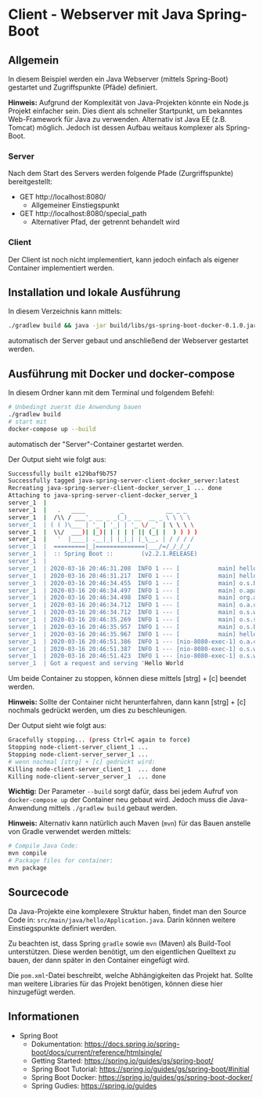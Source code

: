 # Client - Webserver mit Java Spring-Boot

## Allgemein

In diesem Beispiel werden ein Java Webserver (mittels Spring-Boot) gestartet und Zugriffspunkte (Pfäde) definiert.

**Hinweis:** Aufgrund der Komplexität von Java-Projekten könnte ein Node.js Projekt einfacher sein. Dies dient als schneller Startpunkt, um bekanntes Web-Framework für Java zu verwenden. Alternativ ist Java EE (z.B. Tomcat) möglich. Jedoch ist dessen Aufbau weitaus komplexer als Spring-Boot.

### Server

Nach dem Start des Servers werden folgende Pfade (Zurgriffspunkte) bereitgestellt:

 * GET http://localhost:8080/
   * Allgemeiner Einstiegspunkt
 * GET http://localhost:8080/special_path
   * Alternativer Pfad, der getrennt behandelt wird


### Client

Der Client ist noch nicht implementiert, kann jedoch einfach als eigener Container implementiert werden.


## Installation und lokale Ausführung

In diesem Verzeichnis kann mittels:
```sh
./gradlew build && java -jar build/libs/gs-spring-boot-docker-0.1.0.jar
```
automatisch der Server gebaut und anschließend der Webserver gestartet werden.


## Ausführung mit Docker und docker-compose

In diesem Ordner kann mit dem Terminal und folgendem Befehl:

```sh
# Unbedingt zuerst die Anwendung bauen
./gradlew build
# start mit
docker-compose up --build
```

automatisch der "Server"-Container  gestartet werden.

Der Output sieht wie folgt aus:
```sh
Successfully built e129baf9b757
Successfully tagged java-spring-server-client-docker_server:latest
Recreating java-spring-server-client-docker_server_1 ... done
Attaching to java-spring-server-client-docker_server_1
server_1  | 
server_1  |   .   ____          _            __ _ _
server_1  |  /\\ / ___'_ __ _ _(_)_ __  __ _ \ \ \ \
server_1  | ( ( )\___ | '_ | '_| | '_ \/ _` | \ \ \ \
server_1  |  \\/  ___)| |_)| | | | | || (_| |  ) ) ) )
server_1  |   '  |____| .__|_| |_|_| |_\__, | / / / /
server_1  |  =========|_|==============|___/=/_/_/_/
server_1  |  :: Spring Boot ::        (v2.2.1.RELEASE)
server_1  | 
server_1  | 2020-03-16 20:46:31.208  INFO 1 --- [           main] hello.Application                        : Starting Application on 78d0b676af67 with PID 1 (/app.jar started by spring in /)
server_1  | 2020-03-16 20:46:31.217  INFO 1 --- [           main] hello.Application                        : No active profile set, falling back to default profiles: default
server_1  | 2020-03-16 20:46:34.455  INFO 1 --- [           main] o.s.b.w.embedded.tomcat.TomcatWebServer  : Tomcat initialized with port(s): 8080 (http)
server_1  | 2020-03-16 20:46:34.497  INFO 1 --- [           main] o.apache.catalina.core.StandardService   : Starting service [Tomcat]
server_1  | 2020-03-16 20:46:34.498  INFO 1 --- [           main] org.apache.catalina.core.StandardEngine  : Starting Servlet engine: [Apache Tomcat/9.0.27]
server_1  | 2020-03-16 20:46:34.712  INFO 1 --- [           main] o.a.c.c.C.[Tomcat].[localhost].[/]       : Initializing Spring embedded WebApplicationContext
server_1  | 2020-03-16 20:46:34.712  INFO 1 --- [           main] o.s.web.context.ContextLoader            : Root WebApplicationContext: initialization completed in 3220 ms
server_1  | 2020-03-16 20:46:35.269  INFO 1 --- [           main] o.s.s.concurrent.ThreadPoolTaskExecutor  : Initializing ExecutorService 'applicationTaskExecutor'
server_1  | 2020-03-16 20:46:35.957  INFO 1 --- [           main] o.s.b.w.embedded.tomcat.TomcatWebServer  : Tomcat started on port(s): 8080 (http) with context path ''
server_1  | 2020-03-16 20:46:35.967  INFO 1 --- [           main] hello.Application                        : Started Application in 6.391 seconds (JVM running for 8.022)
server_1  | 2020-03-16 20:46:51.386  INFO 1 --- [nio-8080-exec-1] o.a.c.c.C.[Tomcat].[localhost].[/]       : Initializing Spring DispatcherServlet 'dispatcherServlet'
server_1  | 2020-03-16 20:46:51.387  INFO 1 --- [nio-8080-exec-1] o.s.web.servlet.DispatcherServlet        : Initializing Servlet 'dispatcherServlet'
server_1  | 2020-03-16 20:46:51.423  INFO 1 --- [nio-8080-exec-1] o.s.web.servlet.DispatcherServlet        : Completed initialization in 35 ms
server_1  | Got a request and serving 'Hello World
```

Um beide Container zu stoppen, können diese mittels [strg] + [c] beendet werden.

**Hinweis:** Sollte der Container nicht herunterfahren, dann kann [strg] + [c] nochmals gedrückt werden, um dies zu beschleunigen.

Der Output sieht wie folgt aus:
```sh
Gracefully stopping... (press Ctrl+C again to force)
Stopping node-client-server_client_1 ... 
Stopping node-client-server_server_1 ... 
# wenn nochmal [strg] + [c] gedrückt wird:
Killing node-client-server_client_1  ... done
Killing node-client-server_server_1  ... done
```

**Wichtig:** Der Parameter `--build` sorgt dafür, dass bei jedem Aufruf von `docker-compose up` der Container neu gebaut wird. Jedoch muss die Java-Anwendung mittels `./gradlew build` gebaut werden.

**Hinweis:** Alternativ kann natürlich auch Maven (`mvn`) für das Bauen anstelle von Gradle verwendet werden mittels:
```sh
# Compile Java Code:
mvn compile
# Package files for container:
mvn package 
```

## Sourcecode

Da Java-Projekte eine komplexere Struktur haben, findet man den Source Code in:
`src/main/java/hello/Application.java`. Darin können weitere Einstiegspunkte definiert werden.

Zu beachten ist, dass Spring `gradle` sowie `mvn` (Maven) als Build-Tool unterstützen. Diese werden benötigt, um den eigentlichen Quelltext zu bauen, der dann später in den Container eingefügt wird.

Die `pom.xml`-Datei beschreibt, welche Abhängigkeiten das Projekt hat. Sollte man weitere Libraries für das Projekt benötigen, können diese hier hinzugefügt werden.

## Informationen

 * Spring Boot
   * Dokumentation: https://docs.spring.io/spring-boot/docs/current/reference/htmlsingle/
   * Getting Started: https://spring.io/guides/gs/spring-boot/
   * Spring Boot Tutorial: https://spring.io/guides/gs/spring-boot/#initial
   * Spring Boot Docker: https://spring.io/guides/gs/spring-boot-docker/
   * Spring Gudies: https://spring.io/guides
  


